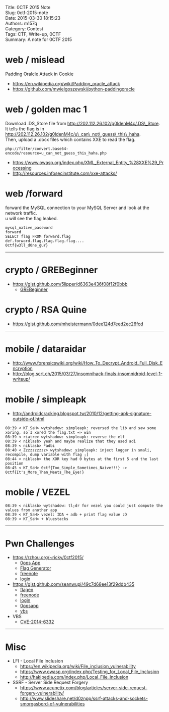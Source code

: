 Title: 0CTF 2015 Note  
Slug: 0ctf-2015-note  
Date: 2015-03-30 18:15:23  
Authors: m157q  
Category: Contest  
Tags: CTF, Write-up, 0CTF  
Summary: A note for 0CTF 2015  
  
  
# web / mislead  
  
Padding Oralcle Attack in Cookie  
  
+ <https://en.wikipedia.org/wiki/Padding_oracle_attack>  
+ <https://github.com/mwielgoszewski/python-paddingoracle>  
  
  
  
# web / golden mac 1  
  
Download .DS\_Store file from http://202.112.26.102/g0ldenM4c/.DS\_Store.  
It tells the flag is in http://202.112.26.102/g0ldenM4c/u\_can\_not\_guess\_this\_haha.  
Then, upload a .docx files which contains XXE to read the flag.  
  
```  
php://filter/convert.base64-encode/resource=u_can_not_guess_this_haha.php  
```  
  
+ <https://www.owasp.org/index.php/XML_External_Entity_%28XXE%29_Processing>  
+ <http://resources.infosecinstitute.com/xxe-attacks/>  
  
  
# web /forward  
  
forward the MySQL connection to your MySQL Server and look at the network traffic.  
u will see the flag leaked.  
  
```  
mysql_native_password  
forward  
SELECT flag FROM forward.flag  
def.forward.flag.flag.flag.flag....  
0ctf{w3ll_d0ne_guY}  
```  
  
---  
  
# crypto / GREBeginner  
  
+ <https://gist.github.com/5lipper/d6363e436f08f12f0bbb>  
    + [GREBeginner](/files/0ctf-2015-note/GREBeginner.cpp)  
  
  
# crypto / RSA Quine  
  
+ <https://gist.github.com/mheistermann/0dee124d7eed2ec26fcd>  
  
---  
  
# mobile / dataraidar  
  
+ <http://www.forensicswiki.org/wiki/How_To_Decrypt_Android_Full_Disk_Encryption>  
+ <http://blog.scrt.ch/2015/03/27/insomnihack-finals-insomnidroid-level-1-writeup/>  
  
  
# mobile / simpleapk  
  
+ <http://androidcracking.blogspot.tw/2010/12/getting-apk-signature-outside-of.html>  
  
```  
08:39 < KT_SaH> wytshadow: simpleapk: reversed the lib and saw some xoring, so I xored the flag.txt => win  
08:39 < riatre> wytshadow: simpleapk: reverse the elf  
08:39 < niklasb> yeah and maybe realize that they used adi  
08:39 < niklasb> *adbi  
08:40 < Zzzzzzzzzz> wytshadow: simpleapk: inject logger in smali, recompile, dump variable with flag ;]  
08:44 < niklasb> the XOR key had 0 bytes at the first 5 and the last position  
08:45 < KT_SaH> 0ctf{Too_Simple_Sometimes_Naive!!!} -> 0ctf{It's_More_Than_Meets_The_Eye!}  
```  
  
  
  
# mobile / VEZEL  
  
```  
08:39 < niklasb> wytshadow: tl;dr for vezel you could just compute the values from another app  
08:39 < KT_SaH> vezel: IDA + adb + print flag value :D  
08:39 < KT_SaH> + bluestacks  
```  
  
---  
  
# Pwn Challenges  
  
+ <https://rzhou.org/~ricky/0ctf2015/>  
    + [0ops App](/files/0ctf-2015-note/0ops_app.py)  
    + [Flag Generator](/files/0ctf-2015-note/flaggenerator.py)  
    + [freenote](/files/0ctf-2015-note/freenote.py)  
    + [login](/files/0ctf-2015-note/login.py)  
+ <https://gist.github.com/seanwupi/49c7d68ee13f29ddb435>  
    + [flagen](https://gist.github.com/seanwupi/37ffc34032c0ada9a9d8)  
    + [freenode](https://gist.github.com/seanwupi/929df6655f2acdbab3ff)  
    + [login](https://gist.github.com/seanwupi/e4b1f039e9f949a7b972)  
    + [0opsapp](https://gist.github.com/seanwupi/713023672c42aa62ca9e)  
    + [vbs](https://gist.github.com/seanwupi/286c823afe64617c652d)  
+ VBS  
    + [CVE-2014-6332](http://www.cve.mitre.org/cgi-bin/cvename.cgi?name=CVE-2014-6332)  
  
---  
  
# Misc  
  
+ LFI - Local File Inclusion  
    + <https://en.wikipedia.org/wiki/File_inclusion_vulnerability>  
    + <https://www.owasp.org/index.php/Testing_for_Local_File_Inclusion>  
    + <http://hakipedia.com/index.php/Local_File_Inclusion>  
+ SSRF - Server Side Request Forgery  
    + <https://www.acunetix.com/blog/articles/server-side-request-forgery-vulnerability/>  
    + <http://www.slideshare.net/d0znpp/ssrf-attacks-and-sockets-smorgasbord-of-vulnerabilities>  
